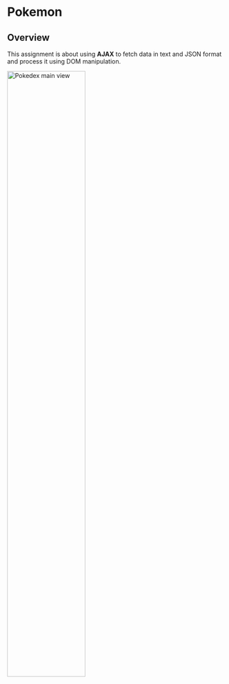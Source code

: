 # Pokemon

## Overview
This assignment is about using **AJAX** to fetch data in text and JSON format and process it
using DOM manipulation.

<p>
  <img src="http://courses.cs.washington.edu/courses/cse154/20sp/homework/hw3/screenshots/overview-img.png" width="60%" alt="Pokedex main view">
</p>